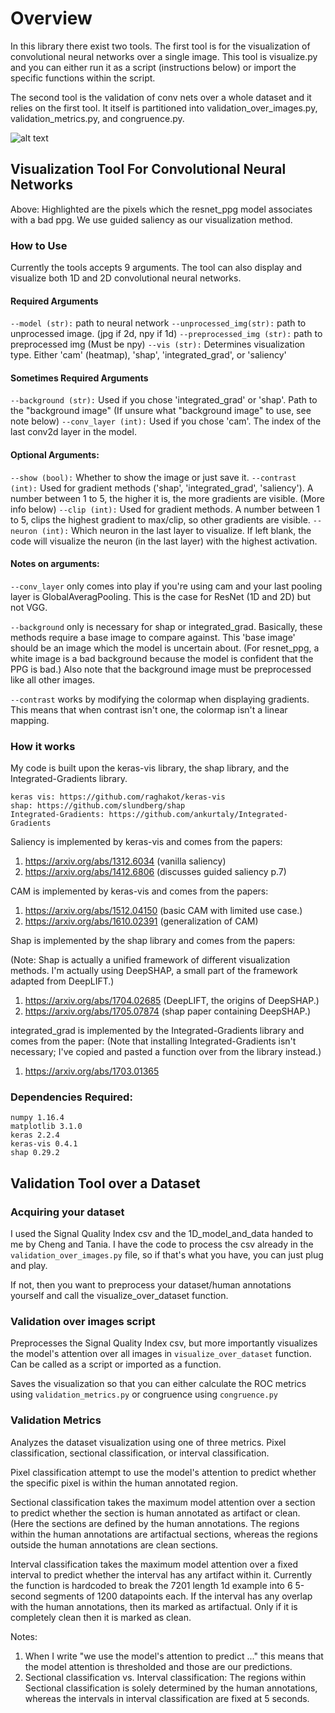 # Overview

In this library there exist two tools. The first tool is for the visualization
of convolutional neural networks over a single image. This tool is visualize.py
and you can either run it as a script (instructions below) or import the specific
functions within the script. 

The second tool is the validation of conv nets over a whole dataset and it relies
on the first tool. It itself is partitioned into validation_over_images.py, 
validation_metrics.py, and congruence.py.


![alt text](https://github.com/oliverzhang42/vis/blob/master/saliency.png?raw=true)

## Visualization Tool For Convolutional Neural Networks

Above: Highlighted are the pixels which the resnet_ppg model associates with a 
bad ppg. We use guided saliency as our visualization method.

### How to Use
Currently the tools accepts 9 arguments. The tool can also display and visualize
both 1D and 2D convolutional neural 
networks. 

#### Required Arguments
```--model (str):``` path to neural network
```--unprocessed_img(str):``` path to unprocessed image. (jpg if 2d, npy if 1d)
```--preprocessed_img (str):``` path to preprocessed img (Must be npy)
```--vis (str):``` Determines visualization type. Either 'cam' (heatmap), 
'shap', 'integrated_grad', or 'saliency' 

#### Sometimes Required Arguments
```--background (str):``` Used if you chose 'integrated_grad' or 'shap'. Path 
to the "background image" (If unsure what 
"background image" to use, see note below)
```--conv_layer (int):``` Used if you chose 'cam'. The index of the last conv2d 
layer in the model.

#### Optional Arguments:
```--show (bool):``` Whether to show the image or just save it.
```--contrast (int):``` Used for gradient methods ('shap', 'integrated_grad', 
'saliency'). A number between 1 to 5, the 
higher it is, the more gradients are visible. (More info below)
```--clip (int):``` Used for gradient methods. A number between 1 to 5, clips 
the highest gradient to max/clip, so other
 gradients are visible.
```--neuron (int):``` Which neuron in the last layer to visualize. If left 
blank, the code will visualize the neuron (in
 the last layer) with the highest activation.

#### Notes on arguments:
```--conv_layer``` only comes into play if you're using cam and your last pooling
layer is GlobalAveragPooling. This is the case for ResNet (1D and 2D) but not VGG.

```--background``` only is necessary for shap or integrated_grad. Basically, 
these methods require a base image to compare against. This 'base image' should 
be an image which the model is uncertain about. (For resnet_ppg, a white image 
is a bad background because the model is confident that the PPG is bad.) Also 
note that the background image must be preprocessed like all other images.

```--contrast``` works by modifying the colormap when displaying gradients. This
 means that when contrast isn't one, the colormap isn't a linear mapping.

### How it works

My code is built upon the keras-vis library, the shap library, and the 
Integrated-Gradients library. 

```
keras vis: https://github.com/raghakot/keras-vis
shap: https://github.com/slundberg/shap
Integrated-Gradients: https://github.com/ankurtaly/Integrated-Gradients
```

Saliency is implemented by keras-vis and comes from the papers:

1. https://arxiv.org/abs/1312.6034 (vanilla saliency)
2. https://arxiv.org/abs/1412.6806 (discusses guided saliency p.7)

CAM is implemented by keras-vis and comes from the papers:

1. https://arxiv.org/abs/1512.04150 (basic CAM with limited use case.)
2. https://arxiv.org/abs/1610.02391 (generalization of CAM)

Shap is implemented by the shap library and comes from the papers:

(Note: Shap is actually a unified framework of different visualization methods. 
I'm actually using DeepSHAP, a small part of the framework adapted from DeepLIFT.)

1. https://arxiv.org/abs/1704.02685 (DeepLIFT, the origins of DeepSHAP.)
2. https://arxiv.org/abs/1705.07874 (shap paper containing DeepSHAP.)

integrated_grad is implemented by the Integrated-Gradients library and comes 
from the paper: (Note that installing Integrated-Gradients isn't necessary; I've
 copied and pasted a function over from the library instead.)

1. https://arxiv.org/abs/1703.01365

### Dependencies Required:
```
numpy 1.16.4
matplotlib 3.1.0
keras 2.2.4
keras-vis 0.4.1
shap 0.29.2
```

## Validation Tool over a Dataset

### Acquiring your dataset

I used the Signal Quality Index csv and the 1D_model_and_data handed to me by 
Cheng and Tania. I have the code to process the csv already in the 
```validation_over_images.py``` file, so if that's what you have, you can 
just plug and play. 

If not, then you want to preprocess your dataset/human annotations yourself
and call the visualize_over_dataset function.

### Validation over images script

Preprocesses the Signal Quality Index csv, but more importantly visualizes
the model's attention over all images in ```visualize_over_dataset``` function.
Can be called as a script or imported as a function.

Saves the visualization so that you can either calculate the ROC metrics using
```validation_metrics.py``` or congruence using ```congruence.py```

### Validation Metrics

Analyzes the dataset visualization using one of three metrics. Pixel classification,
sectional classification, or interval classification.

Pixel classification attempt to use the model's attention to predict whether the
specific pixel is within the human annotated region. 

Sectional classification takes the maximum model attention over a section to predict
whether the section is human annotated as artifact or clean. (Here the sections are
defined by the human annotations. The regions within the human annotations are 
artifactual sections, whereas the regions outside the human annotations are clean
sections.

Interval classification takes the maximum model attention over a fixed interval to
predict whether the interval has any artifact within it. Currently the function
is hardcoded to break the 7201 length 1d example into 6 5-second segments of 1200
datapoints each. If the interval has any overlap with the human annotations, then
its marked as artifactual. Only if it is completely clean then it is marked as clean.

Notes:
1. When I write "we use the model's attention to predict ..." this means that the
model attention is thresholded and those are our predictions.
2. Sectional classification vs. Interval classification: The regions within 
Sectional classification is solely determined by the human annotations, whereas the
intervals in interval classification are fixed at 5 seconds.
